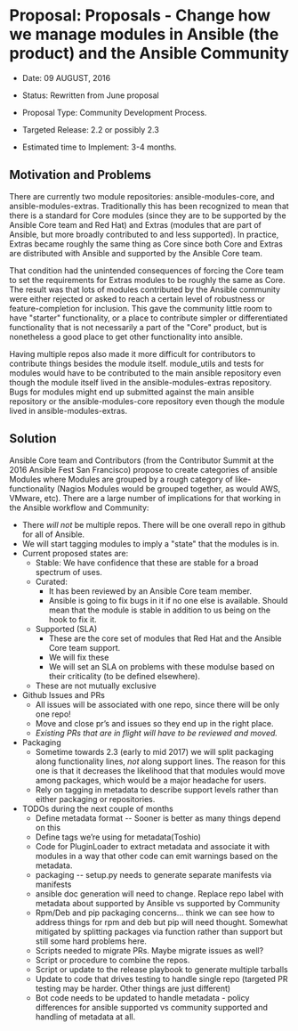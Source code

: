 # Proposal: Proposals - Change how we manage modules in Ansible (the product) and the Ansible Community

 - Date: 09 AUGUST, 2016

 - Status: Rewritten from June proposal

 - Proposal Type: Community Development Process.

 - Targeted Release: 2.2 or possibly 2.3

 - Estimated time to Implement: 3-4 months.

## Motivation and Problems
There are currently two module repositories: ansible-modules-core, and ansible-modules-extras.  Traditionally this has been recognized to mean that there is a standard for Core modules (since they are to be supported by the Ansible Core team and Red Hat) and Extras (modules that are part of Ansible, but more broadly contributed to and less supported).  In practice, Extras became roughly the same thing as Core since both Core and Extras are distributed with Ansible and supported by the Ansible Core team.  

That condition had the unintended consequences of forcing the Core team to set the requirements for Extras modules to be roughly the same as Core.  The result was that lots of modules contributed by the Ansible community were either rejected or asked to reach a certain level of robustness or feature-completion for inclusion.  This gave the community little room to have "starter" functionality, or a place to contribute simpler or differentiated functionality that is not necessarily a part of the "Core" product, but is nonetheless a good place to get other functionality into ansible.

Having multiple repos also made it more difficult for contributors to contribute things besides the module itself.  module_utils and tests for modules would have to be contributed to the main ansible repository even though the module itself lived in the ansible-modules-extras repository.  Bugs for modules might end up submitted against the main ansible repository or the ansible-modules-core repository even though the module lived in ansible-modules-extras.

## Solution
Ansible Core team and Contributors (from the Contributor Summit at the 2016 Ansible Fest San Francisco) propose to create categories of ansible Modules where Modules are grouped by a rough category of like-functionality (Nagios Modules would be grouped together, as would AWS, VMware, etc).  There are a large number of implications for that working in the Ansible workflow and Community:
  - There *will not* be multiple repos.  There will be one overall repo in github for all of Ansible.
  - We will start tagging modules to imply a "state" that the modules is in.
  - Current proposed states are:
    - Stable: We have confidence that these are stable for a broad spectrum of uses.
    - Curated: 
      - It has been reviewed by an Ansible Core team member.
      - Ansible is going to fix bugs in it if no one else is available.  Should mean that the module is stable in addition to us being on the hook to fix it.
    - Supported (SLA)
      - These are the core set of modules that Red Hat and the Ansible Core team support. 
      - We will fix these
      - We will set an SLA on problems with these modulse based on their criticality (to be defined elsewhere).
     - These are not mutually exclusive
  - Github Issues and PRs
    - All issues will be associated with one repo, since there will be only one repo!
    - Move and close pr’s and issues so they end up in the right place. 
    - *Existing PRs that are in flight will have to be reviewed and moved.*  
  - Packaging
    - Sometime towards 2.3 (early to mid 2017) we will split packaging along functionality lines, *not* along support lines.  The reason for this one is that it decreases the likelihood that that modules would move among packages, which would be a major headache for users.
     - Rely on tagging in metadata to describe support levels rather than either packaging or repositories.
  - TODOs during the next couple of months
    - Define metadata format -- Sooner is better as many things depend on this
    - Define tags we’re using for metadata(Toshio)
    - Code for PluginLoader to extract metadata and associate it with modules in a way that other code can emit warnings based on the metadata.
    - packaging -- setup.py needs to generate separate manifests via manifests
    - ansible doc generation will need to change.  Replace repo label with metadata about supported by Ansible vs supported by Community
    - Rpm/Deb and pip packaging concerns… think we can see how to address things for rpm and deb but pip will need thought.  Somewhat mitigated by splitting packages via function rather than support but still some hard problems here.
    - Scripts needed to migrate PRs.  Maybe migrate issues as well?
    - Script or procedure to combine the repos.
    - Script or update to the release playbook to generate multiple tarballs
    - Update to code that drives testing to handle single repo (targeted PR testing may be harder.  Other things are just different)
    - Bot code needs to be updated to handle metadata - policy differences for ansible supported vs community supported and handling of metadata at all.
